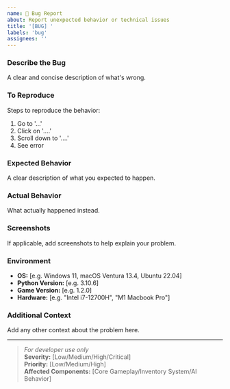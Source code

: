 ```yaml
---
name: 🐛 Bug Report
about: Report unexpected behavior or technical issues
title: '[BUG] '
labels: 'bug'
assignees: ''
---
```


### Describe the Bug
A clear and concise description of what's wrong.

### To Reproduce
Steps to reproduce the behavior:
1. Go to '...'
2. Click on '....'
3. Scroll down to '....'
4. See error

### Expected Behavior
A clear description of what you expected to happen.

### Actual Behavior
What actually happened instead.

### Screenshots
If applicable, add screenshots to help explain your problem.

### Environment
- **OS:** [e.g. Windows 11, macOS Ventura 13.4, Ubuntu 22.04]
- **Python Version:** [e.g. 3.10.6]
- **Game Version:** [e.g. 1.2.0]
- **Hardware:** [e.g. "Intel i7-12700H", "M1 Macbook Pro"]

### Additional Context
Add any other context about the problem here.

---

> *For developer use only*  
> **Severity:** [Low/Medium/High/Critical]  
> **Priority:** [Low/Medium/High]  
> **Affected Components:** [Core Gameplay/Inventory System/AI Behavior]